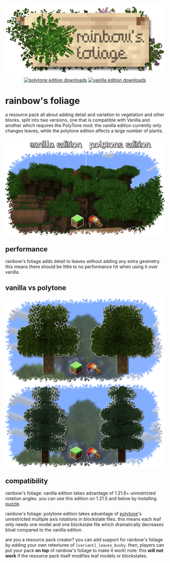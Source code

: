 <img src="https://github.com/PoeticRainbow/rainbows-foliage/blob/master/gallery/rainbows-foliage.png?raw=true" align=center alt="rainbow's foliage logo">

<div align=center>
  <a href="https://modrinth.com/resourcepack/rainbows-foliage"><img alt="polytone edition downloads" src="https://img.shields.io/modrinth/dt/rainbows-foliage?style=flat&logo=modrinth&label=polytone%20edition&link=https%3A%2F%2Fmodrinth.com%2Fresourcepack%2Frainbows-foliage"></a>
  <a href="https://modrinth.com/resourcepack/rainbows-foliage-vanilla-edition"><img alt="vanilla edition downloads" src="https://img.shields.io/modrinth/dt/rainbows-foliage-vanilla-edition?style=flat&logo=modrinth&label=vanilla%20edition&link=https%3A%2F%2Fmodrinth.com%2Fresourcepack%2Frainbows-foliage-vanilla-edition"></a>
</div>

# **rainbow's foliage**
a resource pack all about adding detail and variation to vegetation and other blocks. split into two versions, one that is compatible with Vanilla and another which requires the PolyTone mod. the vanilla edition currently only changes leaves, while the polytone edition affects a large number of plants.

<img src="https://github.com/PoeticRainbow/rainbows-foliage/blob/master/gallery/dark_forest_half.png?raw=true" align=center alt="a dark forest, half vanilla edition half polytone edition">

## performance
rainbow's foliage adds detail to leaves without adding any extra geometry. this means there should be little to no performance hit when using it over vanilla.

## vanilla vs polytone
<img src="https://github.com/PoeticRainbow/rainbows-foliage/blob/master/gallery/comparison_oak.png?raw=true" align=center alt="a comparison of oak trees between the two editions">
<img src="https://github.com/PoeticRainbow/rainbows-foliage/blob/master/gallery/comparison_spruce.png?raw=true" align=center alt="a comparison of spruce trees between the two editions">

## compatibility
rainbow's foliage: vanilla edition takes advantage of 1.21.6+ unrestricted rotation angles. you can use this edition on 1.21.5 and below by installing [puzzle](https://modrinth.com/mod/puzzle).

rainbow's foliage: polytone edition takes advantage of [polytone](https://modrinth.com/mod/polytone)'s unrestricted multiple axis rotations in blockstate files. this means each leaf only needs one model and one blockstate file which dramatically decreases bloat compared to the vanilla edition.

are you a resource pack creator? you can add support for rainbow's foliage by adding your own retextures of `[variant]_leaves_bushy`. then, players can put your pack **on top** of rainbow's foliage to make it work! note: this **will not work** if the resource pack itself modifies leaf models or blockstates.
